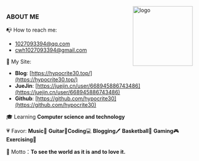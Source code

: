 <img src="https://github-readme-stats.vercel.app/api?username=hypocrite30&show_icons=true" alt="logo" height="160" align="right" style="margin: 5px; margin-bottom: 20px;" />

### ABOUT ME

📭 How to reach me: 

- [1027093394@qq.com](mailto:1027093394@qq.com)
- [cwh1027093394@gmail.com](mailto:cwh1027093394@gmail.com)

🔗 My Site:

- **Blog**: [https://hypocrite30.top/](https://hypocrite30.top/)
- **JueJin**: [https://juejin.cn/user/668945886743486](https://juejin.cn/user/668945886743486)
- **Github**: [https://github.com/hypocrite30](https://github.com/hypocrite30)

🎓 Learning **Computer science and technology**

💗 Favor: **Music**🎵 **Guitar**🎸**Coding**💻 **Blogging**🖊 **Basketball**🏀 **Gaming**🎮 **Exercising**💪

📙 Motto：**To see the world as it is and to love it.**